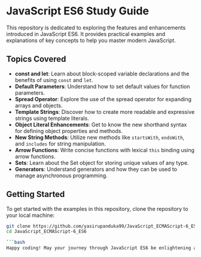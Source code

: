 # JavaScript ES6 Study Guide

This repository is dedicated to exploring the features and enhancements introduced in JavaScript ES6. It provides practical examples and explanations of key concepts to help you master modern JavaScript.

## Topics Covered

- **const and let**: Learn about block-scoped variable declarations and the benefits of using `const` and `let`.
- **Default Parameters**: Understand how to set default values for function parameters.
- **Spread Operator**: Explore the use of the spread operator for expanding arrays and objects.
- **Template Strings**: Discover how to create more readable and expressive strings using template literals.
- **Object Literal Enhancements**: Get to know the new shorthand syntax for defining object properties and methods.
- **New String Methods**: Utilize new methods like `startsWith`, `endsWith`, and `includes` for string manipulation.
- **Arrow Functions**: Write concise functions with lexical `this` binding using arrow functions.
- **Sets**: Learn about the Set object for storing unique values of any type.
- **Generators**: Understand generators and how they can be used to manage asynchronous programming.

## Getting Started

To get started with the examples in this repository, clone the repository to your local machine:

```bash
git clone https://github.com/yasirupanduka99/JavaScript_ECMAScript-6_ES6.git
cd JavaScript_ECMAScript-6_ES6

```bash
Happy coding! May your journey through JavaScript ES6 be enlightening and enjoyable.
